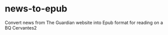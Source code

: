 # news-to-epub
Convert news from The Guardian website into Epub format for reading on a BQ Cervantes2

